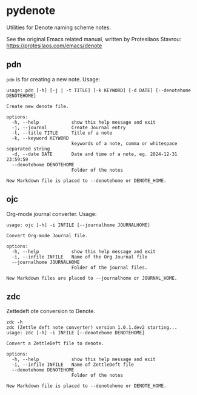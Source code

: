 # pydenote
Utilities for Denote naming scheme notes.

See the original Emacs related manual, written by Protesilaos Stavrou: <https://protesilaos.com/emacs/denote>

## pdn

`pdn` is for creating a new note. Usage:

```text
usage: pdn [-h] [-j | -t TITLE] [-k KEYWORD] [-d DATE] [--denotehome DENOTEHOME]

Create new denote file.

options:
  -h, --help            show this help message and exit
  -j, --journal         Create Journal entry
  -t, --title TITLE     Title of a note
  -k, --keyword KEYWORD
                        keywords of a note, comma or whitespace separated string
  -d, --date DATE       Date and time of a note, eg. 2024-12-31 23:59:59
  --denotehome DENOTEHOME
                        Folder of the notes

New Markdown file is placed to --denotehome or DENOTE_HOME.
```

## ojc

Org-mode journal converter. Usage:

```text
usage: ojc [-h] -i INFILE [--journalhome JOURNALHOME]

Convert Org-mode Journal file.

options:
  -h, --help            show this help message and exit
  -i, --infile INFILE   Name of the Org Journal file
  --journalhome JOURNALHOME
                        Folder of the journal files.

New Markdown files are placed to --journalhome or JOURNAL_HOME.
```

## zdc

Zettedeft ote conversion to Denote.

```text
zdc -h
zdc (Zettle deft note converter) version 1.0.1.dev2 starting...
usage: zdc [-h] -i INFILE [--denotehome DENOTEHOME]

Convert a ZettleDeft file to denote.

options:
  -h, --help            show this help message and exit
  -i, --infile INFILE   Name of ZettleDeft file
  --denotehome DENOTEHOME
                        Folder of the notes

New Markdown file is placed to --denotehome or DENOTE_HOME.
```

